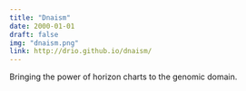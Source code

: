 ```yaml
---
title: "Dnaism"
date: 2000-01-01
draft: false
img: "dnaism.png"
link: http://drio.github.io/dnaism/
---
```


Bringing the power of horizon charts to the genomic domain.
